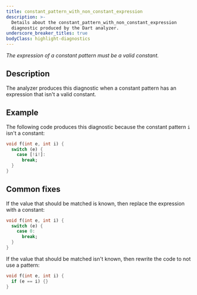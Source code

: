 ```yaml
---
title: constant_pattern_with_non_constant_expression
description: >-
  Details about the constant_pattern_with_non_constant_expression
  diagnostic produced by the Dart analyzer.
underscore_breaker_titles: true
bodyClass: highlight-diagnostics
---
```


_The expression of a constant pattern must be a valid constant._

## Description

The analyzer produces this diagnostic when a constant pattern has an
expression that isn't a valid constant.

## Example

The following code produces this diagnostic because the constant pattern
`i` isn't a constant:

```dart
void f(int e, int i) {
  switch (e) {
    case [!i!]:
      break;
  }
}
```

## Common fixes

If the value that should be matched is known, then replace the expression
with a constant:

```dart
void f(int e, int i) {
  switch (e) {
    case 0:
      break;
  }
}
```

If the value that should be matched isn't known, then rewrite the code to
not use a pattern:

```dart
void f(int e, int i) {
  if (e == i) {}
}
```
